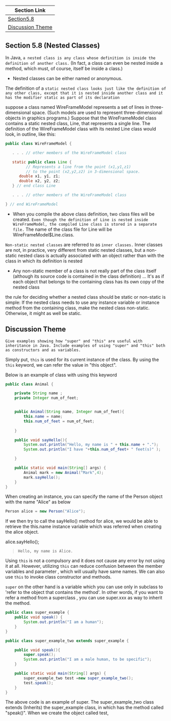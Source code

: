 #

| Section Link                             |
| ---------------------------------------- |
| [Section5.8](#section-58-nested-classes) |
| [Discussion Theme](#discussion-theme)

## Section 5.8 (Nested Classes)

In Java, `a nested class is any class whose definition is inside the definition of another class.` (In fact, a class can even be nested inside a method, which must, of course, itself be inside a class.)

- Nested classes can be either named or anonymous.

The definition of a `static nested class looks just like the definition of any other class, except that it is nested inside another class and it has the modifier static as part of its declaration`

suppose a class named WireFrameModel represents a set of lines in three-dimensional space. (Such models are used to represent three-dimensional objects in graphics programs.) Suppose that the WireFrameModel class contains a static nested class, Line, that represents a single line. The definition of the WireFrameModel class with its nested Line class would look, in outline, like this:

```java
public class WireFrameModel {

   . . . // other members of the WireFrameModel class

   static public class Line {
         // Represents a line from the point (x1,y1,z1)
         // to the point (x2,y2,z2) in 3-dimensional space.
      double x1, y1, z1;
      double x2, y2, z2;
   } // end class Line

   . . . // other members of the WireFrameModel class

} // end WireFrameModel
```

- When you compile the above class definition, two class files will be created. `Even though the definition of Line is nested inside WireFrameModel, the compiled Line class is stored in a separate file.` The name of the class file for Line will be WireFrameModel$Line.class.

`Non-static nested classes` are referred to as `inner classes.` Inner classes are not, in practice, very different from static nested classes, but a non-static nested class is actually associated with an object rather than with the class in which its definition is nested

- Any non-static member of a class is not really part of the class itself (although its source code is contained in the class definition) ... It's as if each object that belongs to the containing class has its own copy of the nested class  

the rule for deciding whether a nested class should be static or non-static is simple: If the nested class needs to use any instance variable or instance method from the containing class, make the nested class non-static. Otherwise, it might as well be static.

## Discussion Theme

```text
Give examples showing how "super" and "this" are useful with inheritance in Java. Include examples of using "super" and "this" both as constructors and as variables.
```

Simply put, `this` is used for its current instance of the class. By using the `this` keyword, we can refer the value in "this object".

Below is an example of class with using this keyword

```java
public class Animal {

    private String name ;
    private Integer num_of_feet;


    public Animal(String name, Integer num_of_feet){
        this.name = name;
        this.num_of_feet = num_of_feet;
    
    }

    public void sayHello(){
        System.out.println("Hello, my name is " + this.name + ".");
        System.out.println("I have "+this.num_of_feet+ " feet(s)" );

    }

    public static void main(String[] args) {
        Animal mark = new Animal("Mark",4);
        mark.sayHello();
    }
}

```

When creating an instance, you can specify the name of the Person object with the name "Alice" as below

```java
Person alice = new Person("Alice");
```

If we then try to call the sayHello() method for alice, we would be able to retrieve the this.name instance variable which was referred when creating the alice object.

alice.sayHello();

>`Hello, my name is Alice.`

Using `this` is not a compulsory and it does not cause any error by not using it at all. However, utilizing `this` can reduce confusion between the member variables and parameter , which will usually have same names. We can also use `this` to invoke class constructor and methods.

`super` on the other hand is a variable which you can use only in subclass to 'refer to the object that contains the method'. In other words, if you want to refer a method from a superclass , you can use super.xxx as way to inherit the method.

```java
public class super_example {
    public void speak() {
        System.out.println("I am a human");
    }
}

public class super_example_two extends super_example {

    public void speak(){
        super.speak();
        System.out.println("I am a male human, to be specific");
    }

    public static void main(String[] args) {
        super_example_two test =new super_example_two();
        test.speak();
    }
}
```

The above code is an example of super. The super_example_two class extends (Inherits) the super_example class, in which has the method called "speak()". When we create the object called test,
